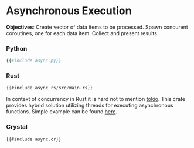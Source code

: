 # Asynchronous Execution

**Objectives**: Create vector of data items to be processed. Spawn concurent coroutines, one for each data item. Collect and present results. 

### Python

```python
{{#include async.py}}
```

### Rust

```rust
{{#include async_rs/src/main.rs}}
```

In context of concurrency in Rust it is hard not to mention [tokio](https://tokio.rs/). This crate provides hybrid solution utilizing threads for executing asynchronous functions. Simple example can be found [here](./tokio.md).

### Crystal

```crystal
{{#include async.cr}}
```
